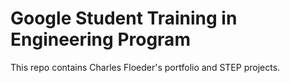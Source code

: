 # Google Student Training in Engineering Program

This repo contains Charles Floeder's portfolio and STEP projects.


